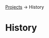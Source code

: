 <div class="breadcrumbs">
    <a href="/user-guide/projects/">Projects</a>
    → History
</div>

# History
